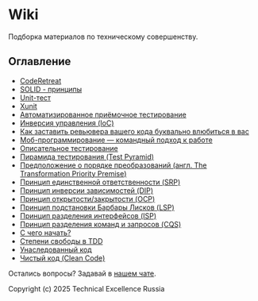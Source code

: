 # Wiki

Подборка материалов по техническому совершенству.

## Оглавление

- [CodeRetreat](CodeRetreat.md)
- [SOLID - принципы](SOLID.md)
- [Unit-тест](UnitTest.md)
- [Xunit](Xunit.md)
- [Автоматизированное приёмочное тестирование](AutomatedAcceptanceTesting.md)
- [Инверсия управления (IoC)](InversionOfControl.md)
- [Как заставить ревьювера вашего кода буквально влюбиться в вас](CodeReviewLoveForAuthors.md)
- [Моб-программирование — командный подход к работе](MobProgramming.md)
- [Описательное тестирование](CharacterizationTesting.md)
- [Пирамида тестирования (Test Pyramid)](TestPyramid.md)
- [Предположение о порядке преобразований (англ. The Transformation Priority Premise)](TheTransformationPriorityPremise.md)
- [Принцип единственной ответственности (SRP)](SingleResponsibilityPrinciple.md)
- [Принцип инверсии зависимостей (DIP)](DependencyInversionPrinciple.md)
- [Принцип открытости/закрытости (OCP)](OpenClosedprinciple.md)
- [Принцип подстановки Барбары Лисков (LSP)](LiskovSubstitutionPrinciple.md)
- [Принцип разделения интерфейсов (ISP)](InterfaceSegregationPrinciple.md)
- [Принцип разделения команд и запросов (CQS)](CommandQuerySeparation.md)
- [С чего начать?](GetStarted.md)
- [Степени свободы в TDD](TDD-DegreesOfFreedom.md)
- [Унаследованный код](LegacyCode.md)
- [Чистый код (Clean Code)](CleanCode.md)

Остались вопросы? Задавай в [нашем чате](https://t.me/technicalexcellenceru).

Copyright (c) 2025 Technical Excellence Russia
